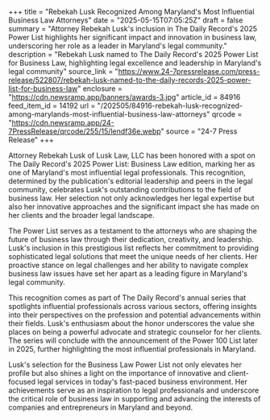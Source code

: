 +++
title = "Rebekah Lusk Recognized Among Maryland's Most Influential Business Law Attorneys"
date = "2025-05-15T07:05:25Z"
draft = false
summary = "Attorney Rebekah Lusk's inclusion in The Daily Record's 2025 Power List highlights her significant impact and innovation in business law, underscoring her role as a leader in Maryland's legal community."
description = "Rebekah Lusk named to The Daily Record's 2025 Power List for Business Law, highlighting legal excellence and leadership in Maryland's legal community"
source_link = "https://www.24-7pressrelease.com/press-release/522807/rebekah-lusk-named-to-the-daily-records-2025-power-list-for-business-law"
enclosure = "https://cdn.newsramp.app/banners/awards-3.jpg"
article_id = 84916
feed_item_id = 14192
url = "/202505/84916-rebekah-lusk-recognized-among-marylands-most-influential-business-law-attorneys"
qrcode = "https://cdn.newsramp.app/24-7PressRelease/qrcode/255/15/lendf36e.webp"
source = "24-7 Press Release"
+++

<p>Attorney Rebekah Lusk of Lusk Law, LLC has been honored with a spot on The Daily Record's 2025 Power List: Business Law edition, marking her as one of Maryland's most influential legal professionals. This recognition, determined by the publication's editorial leadership and peers in the legal community, celebrates Lusk's outstanding contributions to the field of business law. Her selection not only acknowledges her legal expertise but also her innovative approaches and the significant impact she has made on her clients and the broader legal landscape.</p><p>The Power List serves as a testament to the attorneys who are shaping the future of business law through their dedication, creativity, and leadership. Lusk's inclusion in this prestigious list reflects her commitment to providing sophisticated legal solutions that meet the unique needs of her clients. Her proactive stance on legal challenges and her ability to navigate complex business law issues have set her apart as a leading figure in Maryland's legal community.</p><p>This recognition comes as part of The Daily Record's annual series that spotlights influential professionals across various sectors, offering insights into their perspectives on the profession and potential advancements within their fields. Lusk's enthusiasm about the honor underscores the value she places on being a powerful advocate and strategic counselor for her clients. The series will conclude with the announcement of the Power 100 List later in 2025, further highlighting the most influential professionals in Maryland.</p><p>Lusk's selection for the Business Law Power List not only elevates her profile but also shines a light on the importance of innovative and client-focused legal services in today's fast-paced business environment. Her achievements serve as an inspiration to legal professionals and underscore the critical role of business law in supporting and advancing the interests of companies and entrepreneurs in Maryland and beyond.</p>
